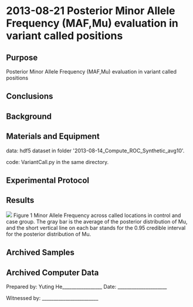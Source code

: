 2013-08-21 Posterior Minor Allele Frequency (MAF,Mu) evaluation in variant called positions  
==============================

Purpose
------------
Posterior Minor Allele Frequency (MAF,Mu) evaluation in variant called positions  

Conclusions
-----------------

Background
-----------------


Materials and Equipment
------------------------------
data: hdf5 dataset in folder '2013-08-14_Compute_ROC_Synthetic_avg10'.

code: VariantCall.py in the same directory.

Experimental Protocol
---------------------------


Results
-----------
![](Variant_call.png)
Figure 1 Minor Allele Frequency across called locations in control and case group. The gray bar is the average of the posterior distribution of Mu, and the short vertical line on each bar stands for the 0.95 credible interval for the posterior distribution of Mu.

Archived Samples
-------------------------

Archived Computer Data
------------------------------


Prepared by: Yuting He_________________     Date: _____________________


Witnessed by: ________________________
